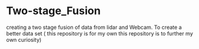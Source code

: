 # Two-stage_Fusion
creating a two stage fusion of data from lidar and Webcam. To create a better data set ( this repository is for my own this repository is to further my own curiosity)
